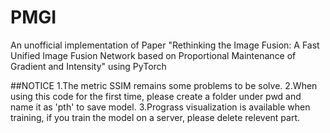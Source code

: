 # PMGI
An unofficial implementation of Paper "Rethinking the Image Fusion: A Fast Unified Image Fusion Network based on Proportional Maintenance of Gradient and Intensity" using PyTorch

##NOTICE
1.The metric SSIM remains some problems to be solve.
2.When using this code for the first time, please create a folder under pwd and name it as 'pth' to save model.
3.Prograss visualization is available when training, if you train the model on a server, please delete relevent part.
